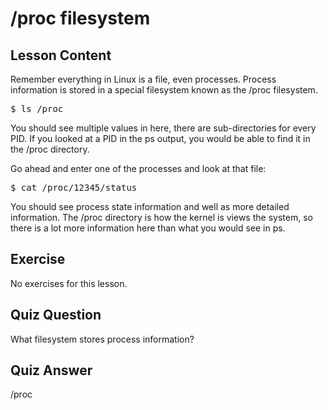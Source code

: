 # /proc filesystem

## Lesson Content

Remember everything in Linux is a file, even processes. Process information is stored in a special filesystem known as the /proc filesystem.

<pre>$ ls /proc</pre>

You should see multiple values in here, there are sub-directories for every PID. If you looked at a PID in the ps output, you would be able to find it in the /proc directory.

Go ahead and enter one of the processes and look at that file:

<pre>$ cat /proc/12345/status</pre>

You should see process state information and well as more detailed information. The /proc directory is how the kernel is views the system, so there is a lot more information here than what you would see in ps.

## Exercise

No exercises for this lesson.

## Quiz Question

What filesystem stores process information?

## Quiz Answer

/proc